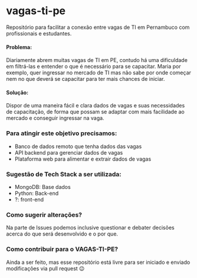 # vagas-ti-pe
Repositório para facilitar a conexão entre vagas de TI em Pernambuco com profissionais e estudantes.

#### Problema:
Diariamente abrem muitas vagas de TI em PE, contudo há uma dificuldade em filtrá-las e entender o que é necessário para se capacitar. 
Maria por exemplo, quer ingressar no mercado de TI mas não sabe por onde começar nem no que deverá se capacitar para ter mais chances de iniciar.

#### Solução:
Dispor de uma maneira fácil e clara dados de vagas e suas necessidades de capacitação, de forma que possam se adaptar com mais facilidade ao mercado e conseguir ingressar na vaga. 

### Para atingir este objetivo precisamos:
- Banco de dados remoto que tenha dados das vagas
- API backend para gerenciar dados de vagas
- Plataforma web para alimentar e extrair dados de vagas

### Sugestão de Tech Stack a ser utilizada:
- MongoDB: Base dados
- Python: Back-end
- ?: front-end

### Como sugerir alterações?
Na parte de Issues podemos inclusive questionar e debater decisões acerca do que será desenvolvido e o por que.
  
### Como contribuir para o VAGAS-TI-PE?

Ainda a ser feito, mas esse repositório está livre para ser iniciado e enviado modificações via pull request :wink:
